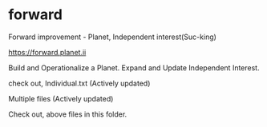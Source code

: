# forward
Forward improvement - Planet, Independent interest(Suc-king)

https://forward.planet.ii

Build and Operationalize a Planet. Expand and Update Independent Interest.

check out, Individual.txt (Actively updated)

Multiple files (Actively updated)

Check out, above files in this folder.
